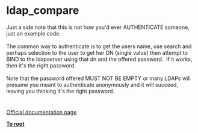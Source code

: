 # ldap_compare




<div class="phpcode"><span class="html">
Just a side note that this is not how you&apos;d ever AUTHENTICATE someone, just an example code.<br><br>The common way to authenticate is to get the users name, use search and perhaps selection to the user to get her DN (single value) then attempt to BIND to the ldapserver using that dn and the offered password.&#xA0; If it works, then it&apos;s the right password.<br><br>Note that the password offered MUST NOT BE EMPTY or many LDAPs will presume you meant to authenticate anonymously and it will succeed, leaving you thinking it&apos;s the right password.</span>
</div>
  

#

[Official documentation page](https://www.php.net/manual/en/function.ldap-compare.php)

**[To root](/README.md)**
